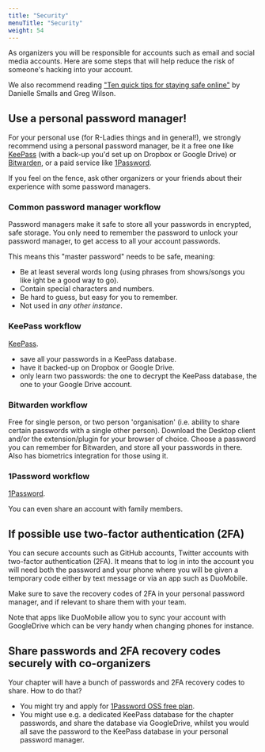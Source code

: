```yaml
---
title: "Security"
menuTitle: "Security"
weight: 54
---
```


As organizers you will be responsible for accounts such as email and social media accounts.
Here are some steps that will help reduce the risk of someone's hacking into your account.

We also recommend reading ["Ten quick tips for staying safe online"](https://journals.plos.org/ploscompbiol/article?id=10.1371/journal.pcbi.1008563) by Danielle Smalls and Greg Wilson.

## Use a personal password manager!

For your personal use (for R-Ladies things and in general!), we strongly recommend using a personal password manager, be it a free one like [KeePass](https://keepass.info/) (with a back-up you'd set up on Dropbox or Google Drive) or [Bitwarden](https://bitwarden.com/), or a paid service like [1Password](https://1password.com/).

If you feel on the fence, ask other organizers or your friends about their experience with some password managers.

### Common password manager workflow

Password managers make it safe to store all your passwords in encrypted, safe storage. 
You only need to remember the password to unlock your password manager, to get access to all your account passwords.

This means this "master password" needs to be safe, meaning:

- Be at least several words long (using phrases from shows/songs you like ight be a good way to go).
- Contain special characters and numbers.
- Be hard to guess, but easy for you to remember.
- Not used in _any other instance_.


### KeePass workflow

[KeePass](https://keepass.info/).

* save all your passwords in a KeePass database.
* have it backed-up on Dropbox or Google Drive.
* only learn two passwords: the one to decrypt the KeePass database, the one to your Google Drive account.

### Bitwarden workflow

Free for single person, or two person 'organisation' (i.e. ability to share certain passwords with a single other person). 
Download the Desktop client and/or the extension/plugin for your browser of choice. 
Choose a password you can remember for Bitwarden, and store all your passwords in there. 
Also has biometrics integration for those using it.


### 1Password workflow

[1Password](https://1password.com/).

You can even share an account with family members.

## If possible use two-factor authentication (2FA)

You can secure accounts such as GitHub accounts, Twitter accounts with two-factor authentication (2FA).
It means that to log in into the account you will need both the password and your phone where you will be given a temporary code either by text message or via an app such as DuoMobile.

Make sure to save the recovery codes of 2FA in your personal password manager, and if relevant to share them with your team.

Note that apps like DuoMobile allow you to sync your account with GoogleDrive which can be very handy when changing phones for instance.

## Share passwords and 2FA recovery codes securely with co-organizers

Your chapter will have a bunch of passwords and 2FA recovery codes to share.
How to do that?

* You might try and apply for [1Password OSS free plan](https://github.com/1Password/1password-teams-open-source).
* You might use e.g. a dedicated KeePass database for the chapter passwords, and share the database via GoogleDrive, whilst you would all save the password to the KeePass database in your personal password manager.
